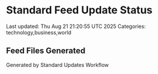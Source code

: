 # Standard Feed Update Status
Last updated: Thu Aug 21 21:20:55 UTC 2025
Categories: technology,business,world

## Feed Files Generated

Generated by Standard Updates Workflow

